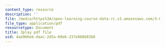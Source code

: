 ```yaml
---
content_type: resource
description: ''
file: /media/https%3A/open-learning-course-data-rc.s3.amazonaws.com/3-091sc-introduction-to-solid-state-chemistry-fall-2010/4ae966ebdaac2d5a0de6237e808683b0_h57hFAsLAGo.pdf
file_type: application/pdf
resourcetype: Document
title: 3play pdf file
uid: 4ae966eb-daac-2d5a-0de6-237e808683b0
---
```

